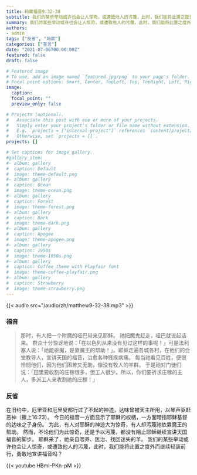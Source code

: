 ```yaml
---
title: 玛窦福音9:32-38
subtitle: 我们的某些举动或许也会让人惊奇，或遭致他人的污蔑，此时，我们能将此置之度外而继续轻装前行，勇敢地宣讲福音吗？
summary: 我们的某些举动或许也会让人惊奇，或遭致他人的污蔑，此时，我们能将此置之度外而继续轻装前行，勇敢地宣讲福音吗？
authors:
- admin
tags: ["反省", "玛窦"]
categories: ["圣言"]
date: "2021-07-06T00:00:00Z"
featured: false
draft: false

# Featured image
# To use, add an image named `featured.jpg/png` to your page's folder.
# Focal point options: Smart, Center, TopLeft, Top, TopRight, Left, Right, BottomLeft, Bottom, BottomRight
image:
  caption:
  focal_point: ""
  preview_only: false

# Projects (optional).
#   Associate this post with one or more of your projects.
#   Simply enter your project's folder or file name without extension.
#   E.g. `projects = ["internal-project"]` references `content/project/deep-learning/index.md`.
#   Otherwise, set `projects = []`.
projects: []

# Set captions for image gallery.
#gallery_item:
#- album: gallery
#  caption: Default
#  image: theme-default.png
#- album: gallery
#  caption: Ocean
#  image: theme-ocean.png
#- album: gallery
#  caption: Forest
#  image: theme-forest.png
#- album: gallery
#  caption: Dark
#  image: theme-dark.png
#- album: gallery
#  caption: Apogee
#  image: theme-apogee.png
#- album: gallery
#  caption: 1950s
#  image: theme-1950s.png
#- album: gallery
#  caption: Coffee theme with Playfair font
#  image: theme-coffee-playfair.png
#- album: gallery
#  caption: Strawberry
#  image: theme-strawberry.png
---
```


{{< audio src="/audio/zh/matthew9-32-38.mp3" >}}

### 福音
> 那时，有人把一个附魔的哑巴带来见耶稣。 祂把魔鬼赶走，哑巴就说起话来。 群众十分惊讶地说：「在以色列从来没有见过这样的事呢！」可是法利塞人说：「祂能驱魔，是靠魔王的帮助！」。耶稣走遍各城各村，在他们的会堂教导人，宣讲天国的福音，治愈各种残疾病痛。 每当祂看见百姓，便很怜悯他们，因为他们困苦又无助，像没有牧人的羊群。 于是祂对门徒们说：「田里要收割的庄稼很多，但工人很少。所以，你们要祈求庄稼的主人，多派工人来收割祂的庄稼！」

### 反省
在旧约中，厄里亚和厄里叟都行过了不起的神迹，达味曾被天主所用，以琴声驱赶恶神（撒上16:23）。 今日的福音一方面显示了耶稣的权柄，一方面暗指耶稣基督的达味之子身份。 为此，有人对耶稣的神迹大为惊奇，有人却污蔑祂依靠魔王的帮助。 然而，不论他们为此惊奇，还是予以污蔑，都没有阻止耶稣继续宣讲天国福音的脚步。 耶稣来了，祂亲自喂养、医治、找回迷失的羊。 我们的某些举动或许也会让人惊奇，或遭致他人的污蔑，此时，我们能将此置之度外而继续轻装前行，勇敢地宣讲福音吗？

{{< youtube HBmI-PKn-pM >}}
